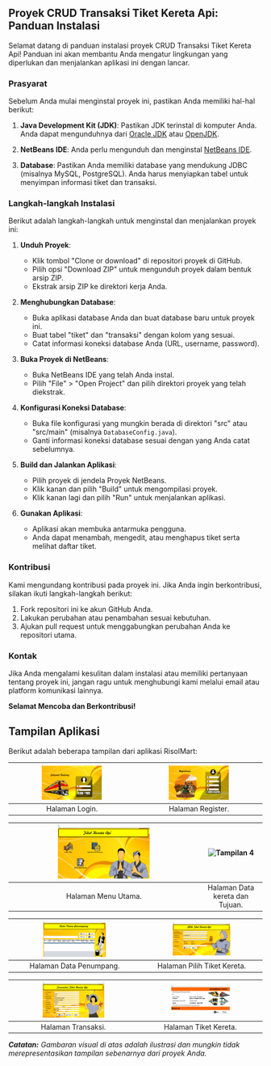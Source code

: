 ## Proyek CRUD Transaksi Tiket Kereta Api: Panduan Instalasi

Selamat datang di panduan instalasi proyek CRUD Transaksi Tiket Kereta Api! Panduan ini akan membantu Anda mengatur lingkungan yang diperlukan dan menjalankan aplikasi ini dengan lancar.

### Prasyarat

Sebelum Anda mulai menginstal proyek ini, pastikan Anda memiliki hal-hal berikut:

1. **Java Development Kit (JDK)**: Pastikan JDK terinstal di komputer Anda. Anda dapat mengunduhnya dari [Oracle JDK](https://www.oracle.com/java/technologies/javase-downloads.html) atau [OpenJDK](https://openjdk.java.net/).

2. **NetBeans IDE**: Anda perlu mengunduh dan menginstal [NetBeans IDE](https://netbeans.apache.org/download/index.html).

3. **Database**: Pastikan Anda memiliki database yang mendukung JDBC (misalnya MySQL, PostgreSQL). Anda harus menyiapkan tabel untuk menyimpan informasi tiket dan transaksi.

### Langkah-langkah Instalasi

Berikut adalah langkah-langkah untuk menginstal dan menjalankan proyek ini:

1. **Unduh Proyek**:
   - Klik tombol "Clone or download" di repositori proyek di GitHub.
   - Pilih opsi "Download ZIP" untuk mengunduh proyek dalam bentuk arsip ZIP.
   - Ekstrak arsip ZIP ke direktori kerja Anda.

2. **Menghubungkan Database**:
   - Buka aplikasi database Anda dan buat database baru untuk proyek ini.
   - Buat tabel "tiket" dan "transaksi" dengan kolom yang sesuai.
   - Catat informasi koneksi database Anda (URL, username, password).

3. **Buka Proyek di NetBeans**:
   - Buka NetBeans IDE yang telah Anda instal.
   - Pilih "File" > "Open Project" dan pilih direktori proyek yang telah diekstrak.

4. **Konfigurasi Koneksi Database**:
   - Buka file konfigurasi yang mungkin berada di direktori "src" atau "src/main" (misalnya `DatabaseConfig.java`).
   - Ganti informasi koneksi database sesuai dengan yang Anda catat sebelumnya.

5. **Build dan Jalankan Aplikasi**:
   - Pilih proyek di jendela Proyek NetBeans.
   - Klik kanan dan pilih "Build" untuk mengompilasi proyek.
   - Klik kanan lagi dan pilih "Run" untuk menjalankan aplikasi.

6. **Gunakan Aplikasi**:
   - Aplikasi akan membuka antarmuka pengguna.
   - Anda dapat menambah, mengedit, atau menghapus tiket serta melihat daftar tiket.

### Kontribusi

Kami mengundang kontribusi pada proyek ini. Jika Anda ingin berkontribusi, silakan ikuti langkah-langkah berikut:

1. Fork repositori ini ke akun GitHub Anda.
2. Lakukan perubahan atau penambahan sesuai kebutuhan.
3. Ajukan pull request untuk menggabungkan perubahan Anda ke repositori utama.

### Kontak

Jika Anda mengalami kesulitan dalam instalasi atau memiliki pertanyaan tentang proyek ini, jangan ragu untuk menghubungi kami melalui email atau platform komunikasi lainnya.

**Selamat Mencoba dan Berkontribusi!**

## Tampilan Aplikasi

Berikut adalah beberapa tampilan dari aplikasi RisolMart:


| <img src="https://github.com/Skrnagrh/crud_java_netbeans/blob/main/1.tampilan/1.PNG" alt="Tampilan 1" width="50%"> | <img src="https://github.com/Skrnagrh/crud_java_netbeans/blob/main/1.tampilan/2.PNG" alt="Tampilan 2" width="50%"> |
|:---:|:---:|
| Halaman Login. | Halaman Register. |

| <img src="https://github.com/Skrnagrh/crud_java_netbeans/blob/main/1.tampilan/3.PNG" alt="Tampilan 3" width="50%"> | <img src="https://github.com/Skrnagrh/crud_java_netbeans/blob/main/4.tampilan/1.PNG" alt="Tampilan 4" width="50%"> |
|:---:|:---:|
| Halaman Menu Utama. | Halaman Data kereta dan Tujuan. |

| <img src="https://github.com/Skrnagrh/crud_java_netbeans/blob/main/1.tampilan/5.PNG" alt="Tampilan 5" width="50%"> | <img src="https://github.com/Skrnagrh/crud_java_netbeans/blob/main/1.tampilan/6.PNG" alt="Tampilan 6" width="50%"> |
|:---:|:---:|
| Halaman Data Penumpang. | Halaman Pilih Tiket Kereta. |

| <img src="https://github.com/Skrnagrh/crud_java_netbeans/blob/main/1.tampilan/7.PNG" alt="Tampilan 5" width="50%"> | <img src="https://github.com/Skrnagrh/crud_java_netbeans/blob/main/1.tampilan/8.PNG" alt="Tampilan 6" width="50%"> |
|:---:|:---:|
| Halaman Transaksi. | Halaman Tiket Kereta. |


_**Catatan:** Gambaran visual di atas adalah ilustrasi dan mungkin tidak merepresentasikan tampilan sebenarnya dari proyek Anda._
